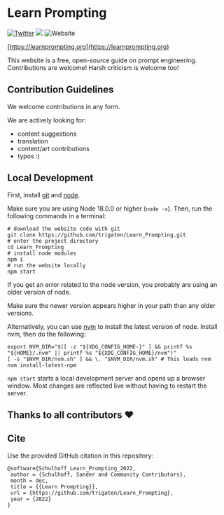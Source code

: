 # Learn Prompting

[![Twitter](https://img.shields.io/twitter/url?label=Follow%20%40learnprompting&style=social&url=https%3A%2F%2Ftwitter.com%2Flearnprompting)](https://twitter.com/learnprompting)
[![](https://dcbadge.vercel.app/api/server/7enStJXQzD?compact=true&style=flat)](https://discord.gg/7enStJXQzD)
![Website](https://img.shields.io/website?down_message=offline%20%3A%28&up_message=learnprompting.org&url=https%3A%2F%2Flearnprompting.org)


[https://learnprompting.org](https://learnprompting.org)

This website is a free, open-source guide on prompt engineering. Contributions are welcome!
Harsh criticism is welcome too!

## Contribution Guidelines

We welcome contributions in any form.

We are actively looking for:

- content suggestions
- translation
- content/art contributions
- typos :)



## Local Development

First, install [git](https://git-scm.com/book/en/v2/Getting-Started-Installing-Git) and [node](https://nodejs.org/en/download/).

Make sure you are using Node 18.0.0 or higher (`node -v`). Then, run the following commands in a terminal:
```
# download the website code with git
git clone https://github.com/trigaten/Learn_Prompting.git
# enter the project directory
cd Learn_Prompting
# install node modules
npm i
# run the website locally
npm start
```

If you get an error related to the node version, you probably are using an older version of node.

Make sure the newer version appears higher in your path than any older versions. 

Alternatively, you can use [nvm](https://github.com/nvm-sh/nvm#installing-and-updating) to install the latest version of node. Install nvm, then do the following:
```
export NVM_DIR="$([ -z "${XDG_CONFIG_HOME-}" ] && printf %s "${HOME}/.nvm" || printf %s "${XDG_CONFIG_HOME}/nvm")"
[ -s "$NVM_DIR/nvm.sh" ] && \. "$NVM_DIR/nvm.sh" # This loads nvm
nvm install-latest-npm
```


`npm start` starts a local development server and opens up a browser window. Most changes are reflected live without having to restart the server.

## Thanks to all contributors ❤

 <a href = "https://github.com/trigaten/Learn_Prompting/graphs/contributors">
   <LazyLoadImage src = "https://contrib.rocks/image?repo=trigaten/Learn_Prompting"/>
 </a>

## Cite

Use the provided GitHub citation in this repository:

```
@software{Schulhoff_Learn_Prompting_2022,
 author = {Schulhoff, Sander and Community Contributors},
 month = dec,
 title = {{Learn Prompting}},
 url = {https://github.com/trigaten/Learn_Prompting},
 year = {2022}
}
```
